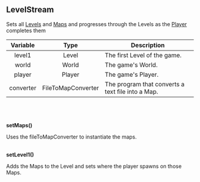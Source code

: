 ## LevelStream

Sets all [Levels](level.md) and [Maps](map.md) and progresses through the Levels as the [Player](player.md) completes them

| Variable  |        Type        | Description                                       |
|:---------:|:------------------:|---------------------------------------------------|
|  level1   |       Level        | The first Level of the game.                      |
|   world   |       World        | The game's World.                                 |
|  player   |       Player       | The game's Player.                                |
| converter | FileToMapConverter | The program that converts a text file into a Map. |

\
\
\
__setMaps()__

Uses the fileToMapConverter to instantiate the maps.

\
__setLevel1()__

Adds the Maps to the Level and sets where the player spawns on those Maps.
